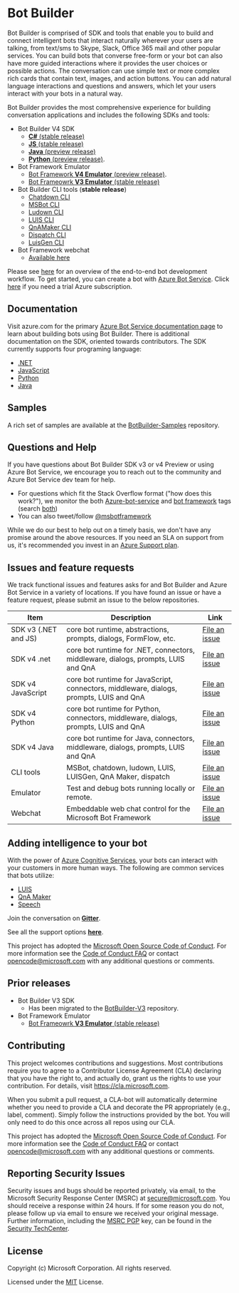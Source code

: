 # Bot Builder 

Bot Builder is comprised of SDK and tools that enable you to build and connect intelligent bots that interact naturally wherever your users are talking, from text/sms to Skype, Slack, Office 365 mail and other popular services. You can build bots that converse free-form or your bot can also have more guided interactions where it provides the user choices or possible actions. The conversation can use simple text or more complex rich cards that contain text, images, and action buttons. You can add natural language interactions and questions and answers, which let your users interact with your bots in a natural way.

Bot Builder provides the most comprehensive experience for building conversation applications and includes the following SDKs and tools:

- Bot Builder V4 SDK
    - [**C#** (stable release)](https://github.com/microsoft/botbuilder-dotnet)
    - [**JS** (stable release)](https://github.com/microsoft/botbuilder-js)
    - [**Java** (preview release)](https://github.com/microsoft/botbuilder-java)
    - [**Python** (preview release)](https://github.com/microsoft/botbuilder-python).
- Bot Framework Emulator 
    - [Bot Framework **V4 Emulator** (preview release)](https://github.com/microsoft/botframework-emulator).
    - [Bot Frameowrk **V3 Emulator** (stable release)](https://github.com/Microsoft/BotFramework-Emulator/releases/tag/v3.5.36)
- Bot Builder CLI tools (**stable release**)
    - [Chatdown CLI](https://github.com/Microsoft/botbuilder-tools/tree/master/packages/Chatdown)
    - [MSBot CLI](https://github.com/Microsoft/botbuilder-tools/tree/master/packages/MSBot)
    - [Ludown CLI](https://github.com/Microsoft/botbuilder-tools/tree/master/packages/Ludown)
    - [LUIS CLI](https://github.com/Microsoft/botbuilder-tools/tree/master/packages/LUIS)
    - [QnAMaker CLI](https://github.com/Microsoft/botbuilder-tools/tree/master/packages/QnAMaker)
    - [Dispatch CLI](https://github.com/Microsoft/botbuilder-tools/tree/master/packages/Dispatch)
    - [LuisGen CLI](https://github.com/Microsoft/botbuilder-tools/tree/master/packages/LUISGen)
- Bot Framework webchat
    - [Available here](https://github.com/microsoft/botframework-webchat)


Please see [here](https://aka.ms/BotBuilderOverview) for an overview of the end-to-end bot development workflow. To get started, you can create a bot with [Azure Bot Service](https://docs.microsoft.com/en-us/azure/bot-service/bot-service-quickstart?view=azure-bot-service-4.0). Click [here](https://account.azure.com/signup) if you need a trial Azure subscription. 

## Documentation
Visit azure.com for the primary [Azure Bot Service documentation page](https://docs.microsoft.com/en-us/azure/bot-service/) to learn about building bots using Bot Builder. There is additional documentation on the SDK, oriented towards contributors. The SDK currently supports four programing language: 
- [.NET](https://github.com/Microsoft/botbuilder-dotnet/wiki)
- [JavaScript](https://github.com/microsoft/botbuilder-js/wiki)
- [Python](https://github.com/Microsoft/botbuilder-python/wiki)
- [Java](https://github.com/Microsoft/botbuilder-java/wiki)

## Samples
A rich set of samples are available at the [BotBuilder-Samples](https://github.com/microsoft/botbuilder-samples) repository.

## Questions and Help 
If you have questions about Bot Builder SDK v3 or v4 Preview or using Azure Bot Service, we encourage you to reach out to the community and Azure Bot Service dev team for help.
- For questions which fit the Stack Overflow format ("how does this work?"), we monitor the both [Azure-bot-service](https://stackoverflow.com/questions/tagged/azure-bot-service) and [bot framework](https://stackoverflow.com/questions/tagged/botframework) tags (search [both](https://stackoverflow.com/questions/tagged/azure-bot-service+or+botframework))
- You can also tweet/follow [@msbotframework](https://twitter.com/msbotframework) 

While we do our best to help out on a timely basis, we don't have any promise around the above resources. If you need an SLA on support from us, it's recommended you invest in an [Azure Support plan](https://azure.microsoft.com/en-us/support/options/).

## Issues and feature requests 
We track functional issues and features asks for and Bot Builder and Azure Bot Service in a variety of locations. If you have found an issue or have a feature request, please submit an issue to the below repositories.

|Item|Description|Link|
|----|-----|-----|
|SDK v3 (.NET and JS)| core bot runtime, abstractions, prompts, dialogs, FormFlow, etc. | [File an issue](https://github.com/Microsoft/BotBuilder-v3/issues) |
|SDK v4 .net| core bot runtime for .NET, connectors, middleware, dialogs, prompts, LUIS and QnA| [File an issue](https://github.com/Microsoft/botbuilder-dotnet/issues) |
|SDK v4 JavaScript| core bot runtime for JavaScript, connectors, middleware, dialogs, prompts, LUIS and QnA | [File an issue](https://github.com/Microsoft/botbuilder-js/issues) |
|SDK v4 Python| core bot runtime for Python, connectors, middleware, dialogs, prompts, LUIS and QnA | [File an issue](https://github.com/Microsoft/botbuilder-python/issues) |
|SDK v4 Java| core bot runtime for Java, connectors, middleware, dialogs, prompts, LUIS and QnA | [File an issue]( https://github.com/Microsoft/botbuilder-java/issues)|
|CLI tools| MSBot, chatdown, ludown, LUIS, LUISGen, QnA Maker, dispatch  | [File an issue](https://github.com/microsoft/botbuilder-tools/issues)|
|Emulator| Test and debug bots running locally or remote. | [File an issue](https://github.com/Microsoft/BotFramework-Emulator/issues)| 
|Webchat | Embeddable web chat control for the Microsoft Bot Framework | [File an issue](https://github.com/Microsoft/BotBuilder/issues)|

## Adding intelligence to your bot
With the power of [Azure Cognitive Services](https://azure.microsoft.com/services/cognitive-services/), your bots can interact with your customers in more human ways. The following are common services that bots utilize: 
- [LUIS](https://www.luis.ai)
- [QnA Maker](https://www.qnamaker.ai/)
- [Speech](https://azure.microsoft.com/services/cognitive-services/directory/speech/)

Join the conversation on **[Gitter](https://gitter.im/Microsoft/BotBuilder)**.

See all the support options **[here](https://docs.microsoft.com/en-us/bot-framework/resources-support)**.

This project has adopted the [Microsoft Open Source Code of Conduct](https://opensource.microsoft.com/codeofconduct/). For more information see the [Code of Conduct FAQ](https://opensource.microsoft.com/codeofconduct/faq/) or contact [opencode@microsoft.com](mailto:opencode@microsoft.com) with any additional questions or comments.

## Prior releases
- Bot Builder V3 SDK 
    - Has been migrated to the [BotBuilder-V3](https://github.com/microsoft/botbuilder-v3) repository.
- Bot Framework Emulator 
    - [Bot Frameowrk **V3 Emulator** (stable release)](https://github.com/Microsoft/BotFramework-Emulator/releases/tag/v3.5.36)

## Contributing

This project welcomes contributions and suggestions.  Most contributions require you to agree to a
Contributor License Agreement (CLA) declaring that you have the right to, and actually do, grant us
the rights to use your contribution. For details, visit https://cla.microsoft.com.

When you submit a pull request, a CLA-bot will automatically determine whether you need to provide
a CLA and decorate the PR appropriately (e.g., label, comment). Simply follow the instructions
provided by the bot. You will only need to do this once across all repos using our CLA.

This project has adopted the [Microsoft Open Source Code of Conduct](https://opensource.microsoft.com/codeofconduct/).
For more information see the [Code of Conduct FAQ](https://opensource.microsoft.com/codeofconduct/faq/) or
contact [opencode@microsoft.com](mailto:opencode@microsoft.com) with any additional questions or comments.

## Reporting Security Issues
Security issues and bugs should be reported privately, via email, to the Microsoft Security Response Center (MSRC) at [secure@microsoft.com](mailto:secure@microsoft.com). You should receive a response within 24 hours. If for some reason you do not, please follow up via email to ensure we received your original message. Further information, including the [MSRC PGP](https://technet.microsoft.com/en-us/security/dn606155) key, can be found in the [Security TechCenter](https://technet.microsoft.com/en-us/security/default).

## License

Copyright (c) Microsoft Corporation. All rights reserved.

Licensed under the [MIT](https://github.com/Microsoft/vscode/blob/master/LICENSE.txt) License.

